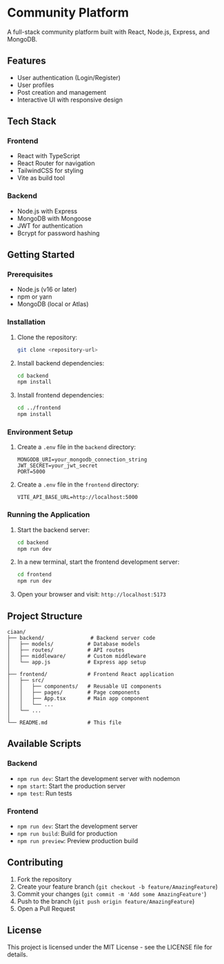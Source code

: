 # Community Platform

A full-stack community platform built with React, Node.js, Express, and MongoDB.

## Features

- User authentication (Login/Register)
- User profiles
- Post creation and management
- Interactive UI with responsive design

## Tech Stack

### Frontend
- React with TypeScript
- React Router for navigation
- TailwindCSS for styling
- Vite as build tool

### Backend
- Node.js with Express
- MongoDB with Mongoose
- JWT for authentication
- Bcrypt for password hashing

## Getting Started

### Prerequisites

- Node.js (v16 or later)
- npm or yarn
- MongoDB (local or Atlas)

### Installation

1. Clone the repository:
   ```bash
   git clone <repository-url>
   ```

2. Install backend dependencies:
   ```bash
   cd backend
   npm install
   ```

3. Install frontend dependencies:
   ```bash
   cd ../frontend
   npm install
   ```

### Environment Setup

1. Create a `.env` file in the `backend` directory:
   ```
   MONGODB_URI=your_mongodb_connection_string
   JWT_SECRET=your_jwt_secret
   PORT=5000
   ```

2. Create a `.env` file in the `frontend` directory:
   ```
   VITE_API_BASE_URL=http://localhost:5000
   ```

### Running the Application

1. Start the backend server:
   ```bash
   cd backend
   npm run dev
   ```

2. In a new terminal, start the frontend development server:
   ```bash
   cd frontend
   npm run dev
   ```

3. Open your browser and visit: `http://localhost:5173`

## Project Structure

```
ciaan/
├── backend/               # Backend server code
│   ├── models/           # Database models
│   ├── routes/           # API routes
│   ├── middleware/       # Custom middleware
│   └── app.js            # Express app setup
│
├── frontend/             # Frontend React application
│   ├── src/
│   │   ├── components/   # Reusable UI components
│   │   ├── pages/        # Page components
│   │   ├── App.tsx       # Main app component
│   │   └── ...
│   └── ...
│
└── README.md             # This file
```

## Available Scripts

### Backend
- `npm run dev`: Start the development server with nodemon
- `npm start`: Start the production server
- `npm test`: Run tests

### Frontend
- `npm run dev`: Start the development server
- `npm run build`: Build for production
- `npm run preview`: Preview production build

## Contributing

1. Fork the repository
2. Create your feature branch (`git checkout -b feature/AmazingFeature`)
3. Commit your changes (`git commit -m 'Add some AmazingFeature'`)
4. Push to the branch (`git push origin feature/AmazingFeature`)
5. Open a Pull Request

## License

This project is licensed under the MIT License - see the LICENSE file for details.
